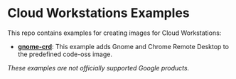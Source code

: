 # Cloud Workstations Examples

This repo contains examples for creating images for Cloud Workstations:

- [**gnome-crd**](examples/gnome-crd): This example adds Gnome and Chrome Remote Desktop to the predefined code-oss image.

*These examples are not officially supported Google products.*


